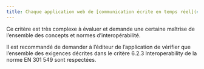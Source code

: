 ```yaml
---
title: Chaque application web de [communication écrite en temps réel](#communication-ecrite-en-temps-reel) qui peut interagir avec d’autres applications de [communication écrite en temps réel](#communication-ecrite-en-temps-reel) respecte-t-elle les règles d’interopérabilité en vigueur ?
---
```


Ce critère est très complexe à évaluer et demande une certaine maîtrise de l’ensemble des concepts et normes d’interopérabilité. 

Il est recommandé de demander à l’éditeur de l’application de vérifier que l’ensemble des exigences décrites dans le critère 6.2.3 <span lang="en">Interoperability</span> de la norme EN 301 549 sont respectées.